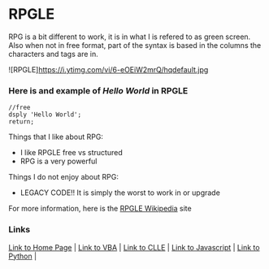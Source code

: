 # RPGLE

RPG is a bit different to work, it is in what I is refered to as green screen. Also when not in free format, part of the syntax is based in the columns the characters and tags are in.

![RPGLE]https://i.ytimg.com/vi/6-eOEiW2mrQ/hqdefault.jpg

### Here is and example of _Hello World_ in RPGLE
```
//free
dsply 'Hello World';
return;
```

Things that I like about RPG: 
* I like RPGLE free vs structured
* RPG is a very powerful

Things I do not enjoy about RPG:
* LEGACY CODE!! It is simply the worst to work in or upgrade

For more information, here is the  [RPGLE Wikipedia](https://en.wikipedia.org/wiki/IBM_RPG) site

### Links
[Link to Home Page](https://github.com/Dwalden2021/My_Project/blob/main/README.md) | 
[Link to VBA](https://github.com/Dwalden2021/My_Project/blob/main/VBA.md) | 
[Link to CLLE](https://github.com/Dwalden2021/My_Project/blob/main/CLLE.md) | 
[Link to Javascript](https://github.com/Dwalden2021/My_Project/blob/main/JavaScript.md) | 
[Link to Python](https://github.com/Dwalden2021/My_Project/blob/main/Python.md) | 

